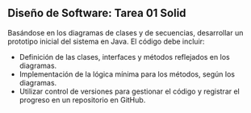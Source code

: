 Diseño de Software: Tarea 01 Solid
---
Basándose en los diagramas de clases y de secuencias, desarrollar un
prototipo inicial del sistema en Java. El código debe incluir:

- Definición de las clases, interfaces y métodos reflejados en los diagramas.
- Implementación de la lógica mínima para los métodos, según los diagramas.
- Utilizar control de versiones para gestionar el código y registrar el progreso en un repositorio en GitHub.
